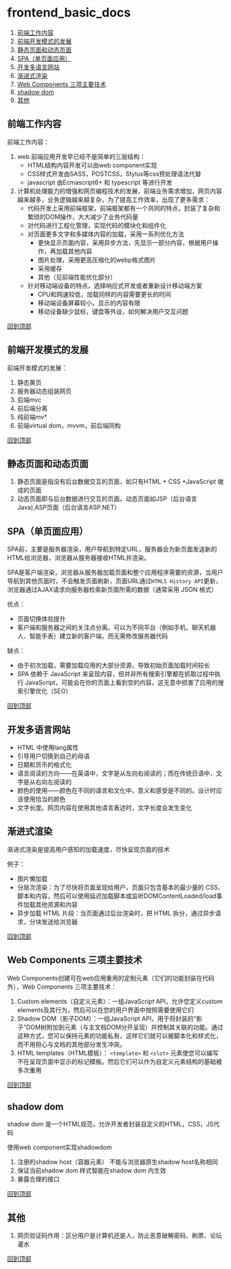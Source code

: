 
# frontend_basic_docs
1. [前端工作内容](#前端工作内容)
2. [前端开发模式的发展](#前端开发模式的发展)
3. [静态页面和动态页面](#静态页面和动态页面)
4. [SPA（单页面应用）](#spa单页面应用)
5. [开发多语言网站](#开发多语言网站)
6. [渐进式渲染](#渐进式渲染)
7. [Web Components 三项主要技术](#web-components-三项主要技术)
8. [shadow dom](#shadow-dom)
9. [其他](#其他)

## 前端工作内容
前端工作内容：
1. web 前端应用开发早已经不是简单的三层结构：
    * HTML结构内容开发可以由web component实现
    * CSS样式开发由SASS，POSTCSS，Stylus等css预处理语法代替
    * javascript 由Ecmascript6+ 和 typescript 等进行开发
2. 计算机处理能力的增强和网页编程技术的发展，前端业务需求增加，网页内容越来越多，业务逻辑越来越复杂，为了提高工作效率，出现了更多需求：
    * 代码开发上采用前端框架，前端框架都有一个共同的特点，封装了复杂和繁琐的DOM操作，大大减少了业务代码量
    * 对代码进行工程化管理，实现代码的模块化和组件化
    * 对页面更多文字和多媒体内容的加载，采用一系列优化方法
        * 更快显示页面内容，采用异步方法，先显示一部分内容，根据用户操作，再加载其他内容
        * 图片处理，采用更高压缩化的webp格式图片
        * 采用缓存
        * 其他（见前端性能优化部分）
    * 针对移动端设备的特点，选择响应式开发或者重新设计移动端方案
        * CPU和网速较低，加载同样的内容需要更长的时间
        * 移动端设备屏幕较小，显示的内容有限
        * 移动设备缺少鼠标，键盘等外设，如何解决用户交互问题

[回到顶部](#frontend_basic_docs)

## 前端开发模式的发展
前端开发模式的发展：
1. 静态黄页
2. 服务器动态组装网页
3. 后端mvc
4. 前后端分离
5. 纯前端mv*
6. 前端virtual dom，mvvm，前后端同构

[回到顶部](#frontend_basic_docs)


## 静态页面和动态页面
1. 静态页面是指没有后台数据交互的页面，如只有HTML + CSS +JavaScript 做成的页面
2. 动态页面即与后台数据进行交互的页面。动态页面如JSP（后台语言Java),ASP页面（后台语言ASP.NET）

## SPA（单页面应用）
SPA前，主要是服务器渲染，用户导航到特定URL，服务器会为新页面发送新的HTML给浏览器，浏览器从服务器接收HTML并渲染。

SPA是客户端渲染，浏览器从服务器加载页面和整个应用程序需要的资源，当用户导航到其他页面时，不会触发页面刷新，页面URL通过`HTML5 History API`更新，浏览器通过AJAX请求向服务器检索新页面所需的数据（通常采用 JSON 格式）

优点：
* 页面切换体验提升
* 客户端和服务器之间的关注点分离。可以为不同平台（例如手机、聊天机器人、智能手表）建立新的客户端，而无需修改服务器代码

缺点：
* 由于初次加载，需要加载应用的大部分资源，导致初始页面加载时间较长
* SPA 依赖于 JavaScript 来呈现内容，但并非所有搜索引擎都在抓取过程中执行 JavaScript，可能会在你的页面上看到空的内容。这无意中损害了应用的搜索引擎优化（SEO）

[回到顶部](#frontend_basic_docs)


## 开发多语言网站
* HTML 中使用lang属性
* 引导用户切换到自己的母语
* 日期和货币的格式化
* 语言阅读的方向——在英语中，文字是从左向右阅读的；而在传统日语中，文字是从右向左阅读的
* 颜色的使用——颜色在不同的语言和文化中，意义和感受是不同的。设计时应该使用恰当的颜色
* 文字长度。网页内容在使用其他语言表述时，文字长度会发生变化

## 渐进式渲染
渐进式渲染是提高用户感知的加载速度，尽快呈现页面的技术

例子：
* 图片懒加载
* 分层次渲染：为了尽快将页面呈现给用户，页面只包含基本的最少量的 CSS、脚本和内容，然后可以使用延迟加载脚本或监听DOMContentLoaded/load事件加载其他资源和内容
* 异步加载 HTML 片段：当页面通过后台渲染时，把 HTML 拆分，通过异步请求，分块发送给浏览器


[回到顶部](#frontend_basic_docs)

## Web Components 三项主要技术
Web Components创建可在web应用重用的定制元素（它们的功能封装在代码外），Web Components 三项主要技术：
1. Custom elements（自定义元素）：一组JavaScript API，允许您定义custom elements及其行为，然后可以在您的用户界面中按照需要使用它们
2. Shadow DOM（影子DOM）：一组JavaScript API，用于将封装的“影子”DOM树附加到元素（与主文档DOM分开呈现）并控制其关联的功能。通过这种方式，您可以保持元素的功能私有，这样它们就可以被脚本化和样式化，而不用担心与文档的其他部分发生冲突。
3. HTML templates（HTML模板）： `<template>` 和 `<slot>` 元素使您可以编写不在呈现页面中显示的标记模板。然后它们可以作为自定义元素结构的基础被多次重用

[回到顶部](#frontend_basic_docs)

## shadow dom
shadow dom 是一个HTML规范，允许开发者封装自定义的HTML，CSS，JS代码

使用web component实现shadowdom
1. 注册的shadow host（容器元素） 不能与浏览器原生shadow host名称相同
2. 保证当前shadow dom 样式智能在shadow dom 内生效
3. 暴露合理的接口

[回到顶部](#frontend_basic_docs)

## 其他
1. 网页验证码作用：区分用户是计算机还是人，防止恶意破解密码、刷票、论坛灌水


[回到顶部](#frontend_basic_docs)
